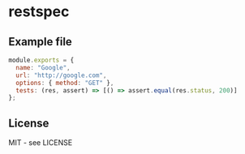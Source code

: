 # restspec

## Example file

```javascript
module.exports = {
  name: "Google",
  url: "http://google.com",
  options: { method: "GET" },
  tests: (res, assert) => [() => assert.equal(res.status, 200)]
};
```

## License

MIT - see LICENSE
